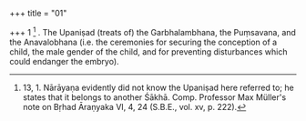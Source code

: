+++
title = "01"

+++
1 [^1] . The Upaniṣad (treats of) the Garbhalambhana, the Puṃsavana, and the Anavalobhana (i.e. the ceremonies for securing the conception of a child, the male gender of the child, and for preventing disturbances which could endanger the embryo).


[^1]:  13, 1. Nārāyaṇa evidently did not know the Upaniṣad here referred to; he states that it belongs to another Śākhā. Comp. Professor Max Müller's note on Bṛhad Āraṇyaka VI, 4, 24 (S.B.E., vol. xv, p. 222).
